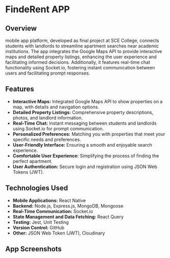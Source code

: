 # FindeRent APP

## Overview

mobile app platform, developed as final project at SCE College, connects students with landlords to streamline apartment searches near academic institutions. The app integrates the Google Maps API to provide interactive maps and detailed property listings, enhancing the user experience and facilitating informed decisions. Additionally, it features real-time chat functionality using Socket.io, fostering instant communication between users and facilitating prompt responses.

## Features

- **Interactive Maps:** Integrated Google Maps API to show properties on a map, with details and navigation options.
- **Detailed Property Listings:** Comprehensive property descriptions, photos, and landlord information.
- **Real-Time Chat:** Instant messaging between students and landlords using Socket.io for prompt communication.
- **Personalized Preferences:** Matching you with properties that meet your specific needs and preferences.
- **User-Friendly Interface:** Ensuring a smooth and enjoyable search experience.
- **Comfortable User Experience:** Simplifying the process of finding the perfect apartment.
- **User Authentication:** Secure login and registration using JSON Web Tokens (JWT).

## Technologies Used

- **Mobile Applications:** React Native
- **Backend:** Node.js, Express.js, MongoDB, Mongoose
- **Real-Time Communication:** Socket.io
- **State Management and Data Fetching:** React Query
- **Testing:** Jest, Unit Testing
- **Version Control:** GitHub
- **Other:** JSON Web Token (JWT), Cloudinary

## App Screenshots
